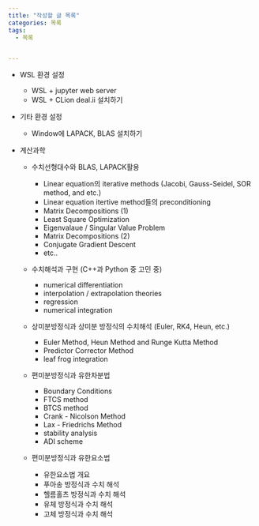 ```yaml
---
title: "작성할 글 목록"
categories: 목록
tags:
  - 목록


---
```

- WSL 환경 설정
  - WSL + jupyter web server
  - WSL + CLion deal.ii 설치하기

- 기타 환경 설정
  - Window에 LAPACK, BLAS 설치하기

- 계산과학
  - 수치선형대수와 BLAS, LAPACK활용
    - Linear equation의 iterative methods (Jacobi, Gauss-Seidel, SOR method, and etc.)
    - Linear equation itertive method들의 preconditioning
    - Matrix Decompositions (1)
    - Least Square Optimization
    - Eigenvalaue / Singular Value Problem
    - Matrix Decompositions (2)
    - Conjugate Gradient Descent 
    - etc..

  - 수치해석과 구현 (C++과 Python 중 고민 중)
    - numerical differentiation
    - interpolation / extrapolation theories
    - regression
    - numerical integration
    
  - 상미분방정식과 상미분 방정식의 수치해석 (Euler, RK4, Heun, etc.)
    - Euler Method, Heun Method and Runge Kutta Method
    - Predictor Corrector Method
    - leaf frog integration 

  - 편미분방정식과 유한차분법
    - Boundary Conditions
    - FTCS method
    - BTCS method
    - Crank - Nicolson Method
    - Lax - Friedrichs Method
    - stability analysis 
    - ADI scheme

  - 편미분방정식과 유한요소법
    - 유한요소법 개요
    - 푸아송 방정식과 수치 해석
    - 헬름홀츠 방정식과 수치 해석
    - 유체 방정식과 수치 해석
    - 고체 방정식과 수치 해석
